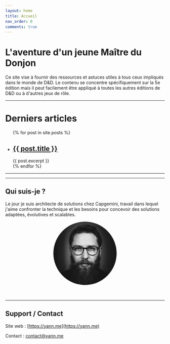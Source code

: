 ```yaml
---
layout: home
title: Accueil
nav_order: 0
comments: true
---
```


# L'aventure d'un jeune Maître du Donjon

Ce site vise à fournir des ressources et astuces utiles à tous ceux impliqués dans le monde de D&D. Le contenu se concentre spécifiquement sur la 5e édition mais il peut facilement être appliqué à toutes les autres éditions de D&D ou à d'autres jeux de rôle.

---


# Derniers articles

<ul>
  {% for post in site.posts %}
    <li>
      <h2><a href="{{ post.url }}">{{ post.title }}</a></h2>
      {{ post.excerpt }}
    </li>
  {% endfor %}
</ul>



---



---


## Qui suis-je ?

Le jour je suis architecte de solutions chez Capgemini, travail dans lequel j'aime confronter la technique et les besoins pour concevoir des solutions adaptées, évolutives et scalables.

<p align="center"><img src="assets/profil.jpg" width="200" style="border-radius: 50%;" /></p>

<br/>
<hr>

## Support / Contact

Site web : [https://yann.me](https://yann.me)

Contact : contact@yann.me

